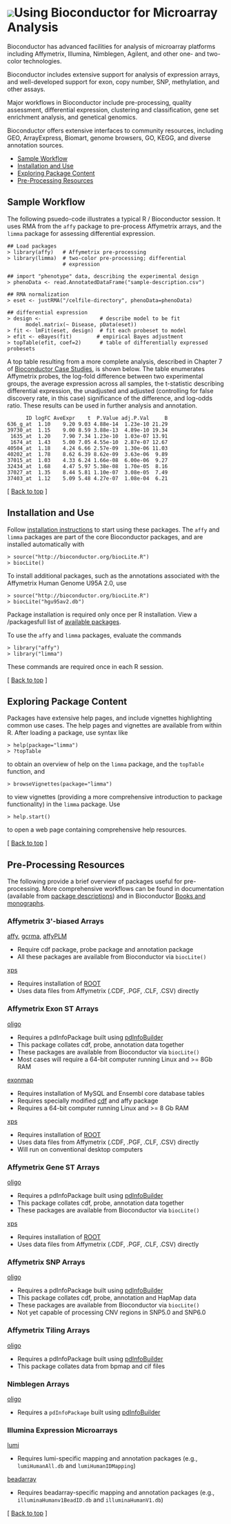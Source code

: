 ![](/images/icons/help.gif)Using Bioconductor for Microarray Analysis
=====================================================================

Bioconductor has advanced facilities for analysis of microarray
platforms including Affymetrix, Illumina, Nimblegen, Agilent, and
other one- and two-color technologies.

Bioconductor includes extensive support for analysis of expression
arrays, and well-developed support for exon, copy number, SNP,
methylation, and other assays.

Major workflows in Bioconductor include pre-processing, quality
assessment, differential expression, clustering and classification,
gene set enrichment analysis, and genetical genomics.

Bioconductor offers extensive interfaces to community resources,
including GEO, ArrayExpress, Biomart, genome browsers, GO, KEGG, and
diverse annotation sources.

* [Sample Workflow](#sample-workflow)  
* [Installation and Use](#install-and-use)
* [Exploring Package Content](#exploring-package-content)
* [Pre-Processing Resources](#pre-processing-resources)

<h2 id="sample-workflow"> Sample Workflow</h2>

The following psuedo-code illustrates a typical R / Bioconductor
session. It uses RMA from the `affy` package to pre-process Affymetrix
arrays, and the `limma` package for assessing differential expression.

    ## Load packages
    > library(affy)   # Affymetrix pre-processing
    > library(limma)  # two-color pre-processing; differential
                      # expression
                    
    ## import "phenotype" data, describing the experimental design
    > phenoData <- read.AnnotatedDataFrame("sample-description.csv")
    
    ## RMA normalization
    > eset <- justRMA("/celfile-directory", phenoData=phenoData)
    
    ## differential expression
    > design <-                   # describe model to be fit
          model.matrix(~ Disease, pData(eset))
    > fit <- lmFit(eset, design)  # fit each probeset to model
    > efit <- eBayes(fit)        # empirical Bayes adjustment
    > topTable(efit, coef=2)      # table of differentially expressed probesets
    
A top table resulting from a more complete analysis, described in
Chapter 7 of [Bioconductor Case
Studies](/help/publications/books/bioconductor-case-studies/), 
is shown below. The table enumerates Affymetrix probes, the log-fold
difference between two experimental groups, the average expression
across all samples, the t-statistic describing differential
expression, the unadjusted and adjusted (controlling for false
discovery rate, in this case) significance of the difference, and
log-odds ratio. These results can be used in further analysis and
annotation.

          ID logFC AveExpr    t  P.Value adj.P.Val     B
    636_g_at  1.10    9.20 9.03 4.88e-14  1.23e-10 21.29
    39730_at  1.15    9.00 8.59 3.88e-13  4.89e-10 19.34
     1635_at  1.20    7.90 7.34 1.23e-10  1.03e-07 13.91
     1674_at  1.43    5.00 7.05 4.55e-10  2.87e-07 12.67
    40504_at  1.18    4.24 6.66 2.57e-09  1.30e-06 11.03
    40202_at  1.78    8.62 6.39 8.62e-09  3.63e-06  9.89
    37015_at  1.03    4.33 6.24 1.66e-08  6.00e-06  9.27
    32434_at  1.68    4.47 5.97 5.38e-08  1.70e-05  8.16
    37027_at  1.35    8.44 5.81 1.10e-07  3.08e-05  7.49
    37403_at  1.12    5.09 5.48 4.27e-07  1.08e-04  6.21
   

<p class="back_to_top">[ <a href="#top">Back to top</a> ]</p>

<h2 id="install-and-use">Installation and Use</h2>

Follow [installation instructions](/install/) to start using these
packages.  The `affy` and `limma` packages are part of the core
Bioconductor packages, and are installed automatically with

    > source("http://bioconductor.org/biocLite.R")
    > biocLite()

To install additional packages, such as the annotations associated
with the Affymetrix Human Genome U95A 2.0, use

    > source("http://bioconductor.org/biocLite.R")
    > biocLite("hgu95av2.db")

Package installation is required only once per R installation. View a
/packagesfull list of [available packages](/packages/release/bioc/).

To use the `affy` and `limma` packages, evaluate the commands

    > library("affy")
    > library("limma")

These commands are required once in each R session.

<p class="back_to_top">[ <a href="#top">Back to top</a> ]</p>

<h2 id="exploring-package-content">Exploring Package Content</h2>

Packages have extensive help pages, and include vignettes highlighting
common use cases. The help pages and vignettes are available from
within R. After loading a package, use syntax like

    > help(package="limma")
    > ?topTable

to obtain an overview of help on the `limma` package, and the
`topTable` function, and

    > browseVignettes(package="limma")

to view vignettes (providing a more comprehensive introduction to
package functionality) in the `limma` package. Use

    > help.start()

to open a web page containing comprehensive help resources.

<p class="back_to_top">[ <a href="#top">Back to top</a> ]</p>

<h2 id="pre-processing-resources">Pre-Processing Resources</h2>

The following provide a brief overview of packages useful for
pre-processing. More comprehensive workflows can be found in
documentation (available from
[package descriptions](/packages/release/bioc/))
and in Bioconductor [Books and monographs](/help/publications/).

### Affymetrix 3'-biased Arrays ###

[affy](/packages/release/bioc/html/affy.html),
[gcrma](/packages/release/bioc/html/gcrma.html),
[affyPLM](/packages/release/bioc/html/affyPLM.html)

* Require cdf package, probe package and annotation package
* All these packages are available from Bioconductor via `biocLite()`

[xps](/packages/release/bioc/html/xps.html)

* Requires installation of [ROOT](http://root.cern.ch/)
* Uses data files from Affymetrix (.CDF, .PGF, .CLF, .CSV) directly

### Affymetrix Exon ST Arrays ###

[oligo](/packages/release/bioc/html/oligo.html)

* Requires a pdInfoPackage built using
  [pdInfoBuilder](/packages/release/bioc/html/pdInfoBuilder.html)
* This package collates cdf, probe, annotation data together
* These packages are available from Bioconductor via `biocLite()`
* Most cases will require a 64-bit computer running Linux and &gt;= 8Gb RAM

[exonmap](/packages/release/bioc/html/exonmap.html)

* Requires installation of MySQL and Ensembl core database tables
* Requires specially modified
  [cdf](http://xmap.picr.man.ac.uk/download/) and affy package
* Requires a 64-bit computer running Linux and &gt;= 8 Gb RAM

[xps](/packages/release/bioc/html/xps.html)

* Requires installation of [ROOT](http://root.cern.ch/)
* Uses data files from Affymetrix (.CDF, .PGF, .CLF, .CSV) directly
* Will run on conventional desktop computers

### Affymetrix Gene ST Arrays ###

[oligo](/packages/release/bioc/html/oligo.html)

* Requires a pdInfoPackage built using
  [pdInfoBuilder](/packages/release/bioc/html/pdInfoBuilder.html)
* This package collates cdf, probe, annotation data together
* These packages are available from Bioconductor via `biocLite()`

[xps](/packages/release/bioc/html/xps.html)

* Requires installation of [ROOT](http://root.cern.ch/)
* Uses data files from Affymetrix (.CDF, .PGF, .CLF, .CSV) directly

### Affymetrix SNP Arrays ###

[oligo](/packages/release/bioc/html/oligo.html)

* Requires a pdInfoPackage built using
  [pdInfoBuilder](/packages/release/bioc/html/pdInfoBuilder.html)
* This package collates cdf, probe, annotation and HapMap data
* These packages are available from Bioconductor via `biocLite()`
* Not yet capable of processing CNV regions in SNP5.0 and SNP6.0 </ul>

### Affymetrix Tiling Arrays ###

[oligo](/packages/release/bioc/html/oligo.html)

* Requires a pdInfoPackage built using
  [pdInfoBuilder](/packages/release/bioc/html/pdInfoBuilder.html)
* This package collates data from bpmap and cif files

### Nimblegen Arrays ###

[oligo](/packages/release/bioc/html/oligo.html)

* Requires a `pdInfoPackage` built using
  [pdInfoBuilder](/packages/release/bioc/html/pdInfoBuilder.html)

### Illumina Expression Microarrays ###

[lumi](/packages/release/bioc/html/lumi.html)

* Requires lumi-specific mapping and annotation packages (e.g.,
  `lumiHumanAll.db` and `lumiHumanIDMapping`)

[beadarray](/packages/release/bioc/html/beadarray.html)

* Requires beadarray-specific mapping and annotation packages (e.g.,
  `illuminaHumanv1BeadID.db` and `illuminaHumanV1.db`)

<p class="back_to_top">[ <a href="#top">Back to top</a> ]</p>
